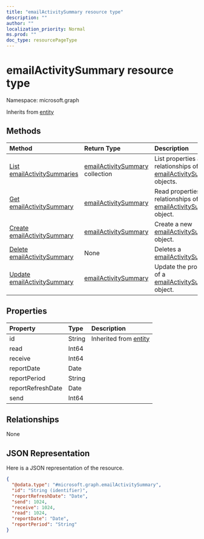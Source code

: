 ```yaml
---
title: "emailActivitySummary resource type"
description: ""
author: ""
localization_priority: Normal
ms.prod: ""
doc_type: resourcePageType
---
```


# emailActivitySummary resource type


Namespace: microsoft.graph




Inherits from [entity](../resources/entity.md)

## Methods
|Method|Return Type|Description|
|:---|:---|:---|
|[List emailActivitySummaries](../api/emailactivitysummary-list.md)|[emailActivitySummary](../resources/emailactivitysummary.md) collection|List properties and relationships of the [emailActivitySummary](../resources/emailactivitysummary.md) objects.|
|[Get emailActivitySummary](../api/emailactivitysummary-get.md)|[emailActivitySummary](../resources/emailactivitysummary.md)|Read properties and relationships of the [emailActivitySummary](../resources/emailactivitysummary.md) object.|
|[Create emailActivitySummary](../api/emailactivitysummary-create.md)|[emailActivitySummary](../resources/emailactivitysummary.md)|Create a new [emailActivitySummary](../resources/emailactivitysummary.md) object.|
|[Delete emailActivitySummary](../api/emailactivitysummary-delete.md)|None|Deletes a [emailActivitySummary](../resources/emailactivitysummary.md).|
|[Update emailActivitySummary](../api/emailactivitysummary-update.md)|[emailActivitySummary](../resources/emailactivitysummary.md)|Update the properties of a [emailActivitySummary](../resources/emailactivitysummary.md) object.|

## Properties
|Property|Type|Description|
|:---|:---|:---|
|id|String| Inherited from [entity](../resources/entity.md)|
|read|Int64||
|receive|Int64||
|reportDate|Date||
|reportPeriod|String||
|reportRefreshDate|Date||
|send|Int64||

## Relationships
None

## JSON Representation
Here is a JSON representation of the resource.
<!-- {
  "blockType": "resource",
  "keyProperty": "id",
  "@odata.type": "microsoft.graph.emailActivitySummary",
  "baseType": "microsoft.graph.entity",
  "openType": false
}
-->
``` json
{
  "@odata.type": "#microsoft.graph.emailActivitySummary",
  "id": "String (identifier)",
  "reportRefreshDate": "Date",
  "send": 1024,
  "receive": 1024,
  "read": 1024,
  "reportDate": "Date",
  "reportPeriod": "String"
}
```

